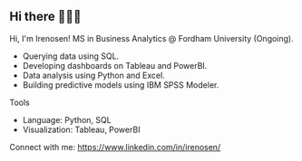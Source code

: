 ## Hi there 👩🏽‍💻

Hi, I'm Irenosen! MS in Business Analytics @ Fordham University (Ongoing).

- Querying data using SQL.
- Developing dashboards on Tableau and PowerBI.
- Data analysis using Python and Excel.
- Building predictive models using IBM SPSS Modeler.

Tools
- Language: Python, SQL
- Visualization: Tableau, PowerBI

Connect with me:
https://www.linkedin.com/in/irenosen/

